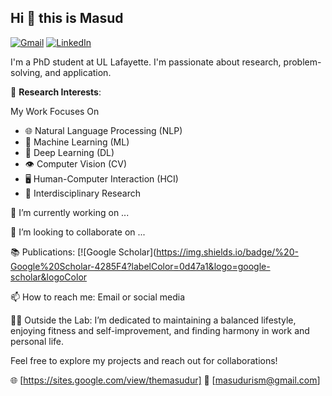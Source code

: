 
## Hi 👋 this is Masud

[![Gmail](https://img.shields.io/badge/%20-Email%20Me-blue?labelColor=ef5350&logo=gmail&&logoColor=white)](mailto:masudurism@hotmail.com)
[![LinkedIn](https://img.shields.io/badge/%20-Connect-blue?labelColor=0077B5&logo=linkedin&logoColor=white)](https://www.linkedin.com/in/themasudur/)

I'm a PhD student at UL Lafayette. I'm passionate about research, problem-solving, and application. 

🔬 **Research Interests**:

My Work Focuses On

- 🌐 Natural Language Processing (NLP)
- 🤖 Machine Learning (ML)
- 🧠 Deep Learning (DL)
- 👁️ Computer Vision (CV)
- 🖥️ Human-Computer Interaction (HCI)
- 🔬 Interdisciplinary Research


🔭 I’m currently working on ...

👯 I’m looking to collaborate on ...

📚 Publications: [![Google Scholar](https://img.shields.io/badge/%20-Google%20Scholar-4285F4?labelColor=0d47a1&logo=google-scholar&logoColor

📫 How to reach me: Email or social media

🏋️‍♂️ Outside the Lab: I’m dedicated to maintaining a balanced lifestyle, enjoying fitness and self-improvement, and finding harmony in work and personal life.

Feel free to explore my projects and reach out for collaborations!

🌐 [https://sites.google.com/view/themasudur]
📧 [masudurism@gmail.com]
